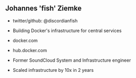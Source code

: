 ## Johannes 'fish' Ziemke
- twitter/github: @discordianfish
- Building Docker's infrastructure for central services
- docker.com
- hub.docker.com

- Former SoundCloud System and Infrastructure engineer
- Scaled infrastructure by 10x in 2 years

